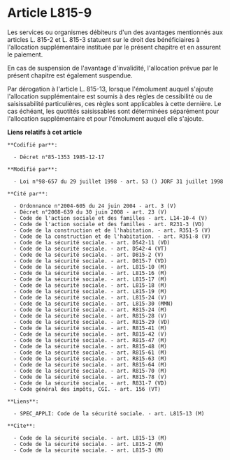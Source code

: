 # Article L815-9

Les services ou organismes débiteurs d'un des avantages mentionnés aux articles L. 815-2 et L. 815-3 statuent sur le droit
des bénéficiaires à l'allocation supplémentaire instituée par le présent chapitre et en assurent le paiement. 

En cas de suspension de l'avantage d'invalidité, l'allocation prévue par le présent chapitre est également suspendue. 

Par dérogation à l'article L. 815-13, lorsque l'émolument auquel s'ajoute l'allocation supplémentaire est soumis à des règles
de cessibilité ou de saisissabilité particulières, ces règles sont applicables à cette dernière. Le cas échéant, les quotités
saisissables sont déterminées séparément pour l'allocation supplémentaire et pour l'émolument auquel elle s'ajoute.

**Liens relatifs à cet article**

	**Codifié par**:

	  - Décret n°85-1353 1985-12-17

	**Modifié par**:

	  - Loi n°98-657 du 29 juillet 1998 - art. 53 () JORF 31 juillet 1998

	**Cité par**:

	  - Ordonnance n°2004-605 du 24 juin 2004 - art. 3 (V)
	  - Décret n°2008-639 du 30 juin 2008 - art. 23 (V)
	  - Code de l'action sociale et des familles - art. L14-10-4 (V)
	  - Code de l'action sociale et des familles - art. R231-3 (VD)
	  - Code de la construction et de l'habitation. - art. R351-5 (V)
	  - Code de la construction et de l'habitation. - art. R351-8 (V)
	  - Code de la sécurité sociale. - art. D542-11 (VD)
	  - Code de la sécurité sociale. - art. D542-4 (VT)
	  - Code de la sécurité sociale. - art. D815-2 (V)
	  - Code de la sécurité sociale. - art. D815-7 (VD)
	  - Code de la sécurité sociale. - art. L815-10 (M)
	  - Code de la sécurité sociale. - art. L815-16 (M)
	  - Code de la sécurité sociale. - art. L815-17 (M)
	  - Code de la sécurité sociale. - art. L815-18 (M)
	  - Code de la sécurité sociale. - art. L815-19 (M)
	  - Code de la sécurité sociale. - art. L815-24 (V)
	  - Code de la sécurité sociale. - art. L815-30 (MMN)
	  - Code de la sécurité sociale. - art. R815-24 (M)
	  - Code de la sécurité sociale. - art. R815-28 (V)
	  - Code de la sécurité sociale. - art. R815-29 (VD)
	  - Code de la sécurité sociale. - art. R815-41 (M)
	  - Code de la sécurité sociale. - art. R815-42 (V)
	  - Code de la sécurité sociale. - art. R815-47 (M)
	  - Code de la sécurité sociale. - art. R815-48 (M)
	  - Code de la sécurité sociale. - art. R815-61 (M)
	  - Code de la sécurité sociale. - art. R815-63 (M)
	  - Code de la sécurité sociale. - art. R815-64 (M)
	  - Code de la sécurité sociale. - art. R815-70 (M)
	  - Code de la sécurité sociale. - art. R815-78 (V)
	  - Code de la sécurité sociale. - art. R831-7 (VD)
	  - Code général des impôts, CGI. - art. 156 (VT)

	**Liens**:

	  - SPEC_APPLI: Code de la sécurité sociale. - art. L815-13 (M)

	**Cite**:

	  - Code de la sécurité sociale. - art. L815-13 (M)
	  - Code de la sécurité sociale. - art. L815-2 (M)
	  - Code de la sécurité sociale. - art. L815-3 (M)
